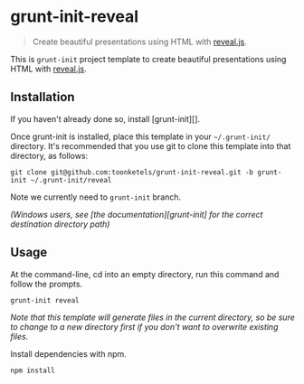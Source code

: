 # grunt-init-reveal

> Create beautiful presentations using HTML with [reveal.js][].

[reveal.js]: https://github.com/hakimel/reveal.js

This is `grunt-init` project template to create beautiful presentations using HTML with [reveal.js][].


## Installation
If you haven't already done so, install [grunt-init][].

Once grunt-init is installed, place this template in your `~/.grunt-init/` directory. It's recommended that you use git to clone this template into that directory, as follows:

```
git clone git@github.com:toonketels/grunt-init-reveal.git -b grunt-init ~/.grunt-init/reveal
```

Note we currently need to `grunt-init` branch.

_(Windows users, see [the documentation][grunt-init] for the correct destination directory path)_

## Usage

At the command-line, cd into an empty directory, run this command and follow the prompts.

```
grunt-init reveal
```

_Note that this template will generate files in the current directory, so be sure to change to a new directory first if you don't want to overwrite existing files._

Install dependencies with npm.

```
npm install
```